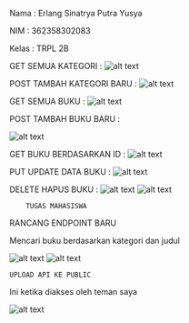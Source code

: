 Nama    : Erlang Sinatrya Putra Yusya

NIM     : 362358302083

Kelas   : TRPL 2B

GET SEMUA KATEGORI :
![alt text](image.png)

POST TAMBAH KATEGORI BARU :
![alt text](image-1.png)

GET SEMUA BUKU :
![alt text](image-4.png)

POST TAMBAH BUKU BARU :

![alt text](image-3.png)

GET BUKU BERDASARKAN ID :
![alt text](image-5.png)

PUT UPDATE DATA BUKU :
![alt text](image-6.png)

DELETE HAPUS BUKU :
![alt text](image-7.png)
![alt text](image-8.png)

        TUGAS MAHASISWA

RANCANG ENDPOINT BARU

Mencari buku berdasarkan kategori dan judul

![alt text](image-9.png)
![alt text](image-10.png)

    UPLOAD API KE PUBLIC 

Ini ketika diakses oleh teman saya

![alt text](<Gambar WhatsApp 2024-10-20 pukul 21.35.12_495d6935.jpg>)

